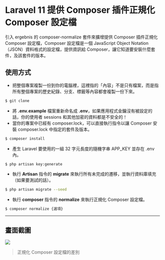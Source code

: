 # Laravel 11 提供 Composer 插件正規化 Composer 設定檔

引入 ergebnis 的 composer-normalize 套件來擴增提供 Composer 插件正規化 Composer 設定檔，Composer 設定檔是一個 JavaScript Object Notation（JSON）資料格式的設定檔，提供資訊給 Composer，讓它知道要安裝什麼套件，及該套件的版本。

## 使用方式
- 把整個專案複製一份到你的電腦裡，這裡指的「內容」不是只有檔案，而是指所有整個專案的歷史紀錄、分支、標籤等內容都會複製一份下來。
```sh
$ git clone
```
- 將 __.env.example__ 檔案重新命名成 __.env__，如果應用程式金鑰沒有被設定的話，你的使用者 sessions 和其他加密的資料都是不安全的！
- 當你的專案中已經有 composer.lock，可以直接執行指令以讓 Composer 安裝 composer.lock 中指定的套件及版本。
```sh
$ composer install
```
- 產生 Laravel 要使用的一組 32 字元長度的隨機字串 APP_KEY 並存在 .env 內。
```sh
$ php artisan key:generate
```
- 執行 __Artisan__ 指令的 __migrate__ 來執行所有未完成的遷移，並執行資料庫填充（如果要測試的話）。
```sh
$ php artisan migrate --seed
```
- 執行 __composer__ 指令的 __normalize__ 來執行正規化 Composer 設定檔。
```sh
$ composer normalize {選項}
```

----

## 畫面截圖
![](https://i.imgur.com/BCUEfRn.png)
> 正規化 Composer 設定檔的差別
